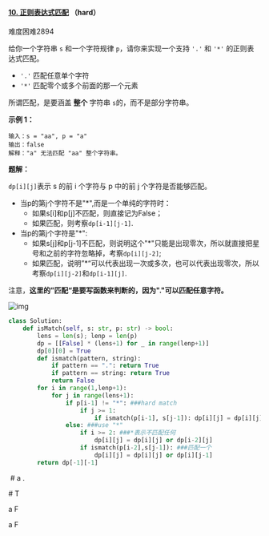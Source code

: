#### [10. 正则表达式匹配](https://leetcode-cn.com/problems/regular-expression-matching/) （hard）

难度困难2894

给你一个字符串 `s` 和一个字符规律 `p`，请你来实现一个支持 `'.'` 和 `'*'` 的正则表达式匹配。

- `'.'` 匹配任意单个字符
- `'*'` 匹配零个或多个前面的那一个元素

所谓匹配，是要涵盖 **整个** 字符串 `s`的，而不是部分字符串。

 

**示例 1：**

```
输入：s = "aa", p = "a"
输出：false
解释："a" 无法匹配 "aa" 整个字符串。
```



**题解：**

`dp[i][j]`表示 s 的前 i 个字符与 p 中的前 j 个字符是否能够匹配。

- 当p的第j个字符不是"*",而是一个单纯的字符时：
  - 如果s[i]和p[j]不匹配，则直接记为False；
  - 如果匹配，则考察`dp[i-1][j-1]`.
- 当p的第j个字符是"*":
  - 如果s[j]和p[j-1]不匹配，则说明这个"\*"只能是出现零次，所以就直接把星号和之前的字符忽略掉，考察`dp[i][j-2]`;
  - 如果匹配，说明”\*“可以代表出现一次或多次，也可以代表出现零次，所以考察`dp[i][j-2]`和`dp[i-1][j]`. 

注意，**这里的”匹配“是要写函数来判断的，因为"."可以匹配任意字符。**

![img](https://pic2.zhimg.com/80/v2-ac60e552d204980d00dde90f1209153a_1440w.png)

```python
class Solution:
    def isMatch(self, s: str, p: str) -> bool:
        lens = len(s); lenp = len(p)
        dp = [[False] * (lens+1) for _ in range(lenp+1)]
        dp[0][0] = True
        def ismatch(pattern, string):
            if pattern == ".": return True
            if pattern == string: return True
            return False
        for i in range(1,lenp+1):
            for j in range(lens+1):
                if p[i-1] != "*": ###hard match
                    if j >= 1:
                        if ismatch(p[i-1], s[j-1]): dp[i][j] = dp[i][j] or dp[i-1][j-1]
                else: ###use "*"
                    if i >= 2: ###*表示不匹配任何
                        dp[i][j] = dp[i][j] or dp[i-2][j]
                    if ismatch(p[i-2],s[j-1]): ###匹配一个
                        dp[i][j] = dp[i][j] or dp[i][j-1]
        return dp[-1][-1]
```

​        \#       a        . 

\#     T       

a     F

a    F